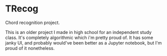 # TRecog
Chord recognition project.

This is an older project I made in high school for an independent study class. It's completely algorithmic which i'm pretty proud of. It has some janky UI, and probably would've been better as a Jupyter notebook, but I'm proud of it nonetheless.
